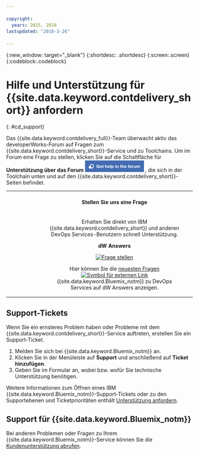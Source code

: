 ```yaml
---

copyright:
  years: 2015, 2018
lastupdated: "2018-3-26"

---
```


{:new_window: target="_blank"}
{:shortdesc: .shortdesc}
{:screen:.screen}
{:codeblock:.codeblock}


# Hilfe und Unterstützung für {{site.data.keyword.contdelivery_short}} anfordern    
{: #cd_support}  

Das {{site.data.keyword.contdelivery_full}}-Team überwacht aktiv das developerWorks-Forum auf Fragen zum {{site.data.keyword.contdelivery_short}}-Service und zu Toolchains. Um im Forum eine Frage zu stellen, klicken Sie auf die Schaltfläche für **Unterstützung über das Forum** ![Schaltfläche **Unterstützung über das Forum**](images/get_help_in_the_forum.png), die sich in der Toolchain unten und auf den {{site.data.keyword.contdelivery_short}}-Seiten befindet.

<table>
<tr>
<th style="width:20%"> &nbsp; &nbsp; &nbsp;</th>
 <th style="text-align:center;width=60%">
 <strong>Stellen Sie uns eine Frage</strong> </th>
<th> &nbsp; &nbsp; &nbsp;</th>
</tr>
<tr>
<td> </td>
  <td align="center">
  <p>Erhalten Sie direkt von IBM {{site.data.keyword.contdelivery_short}} und anderen DevOps Services-Benutzern schnell Unterstützung.</p>
  <b>dW Answers</b>
  <p>
   <a class="xref" href="https://developer.ibm.com/answers/questions/ask/?topics=devops-services,bluemix" target="_blank" title="(Wird in einer neuen Registerkarte oder in einem neuen Fenster geöffnet)"><img class="image" src="images/ask-a-question.png" alt="Frage stellen"/></a></p>
   <p>
    Hier können Sie die <a class="xref" href="https://developer.ibm.com/answers/topics/devops-services.html" target="_blank" title="(Wird in einer neuen Registerkarte oder in einem neuen Fenster geöffnet)">neuesten Fragen <img class="image" src="../../icons/launch-glyph.svg" alt="Symbol für externen Link"/></a> {{site.data.keyword.Bluemix_notm}} zu DevOps Services auf dW Answers anzeigen.</p>
 </td>
 <td></td>
    </tr>
  </table>  


## Support-Tickets

Wenn Sie ein ernsteres Problem haben oder Probleme mit dem {{site.data.keyword.contdelivery_short}}-Service auftreten, erstellen Sie ein Support-Ticket.    

1. Melden Sie sich bei {{site.data.keyword.Bluemix_notm}} an.
1. Klicken Sie in der Menüleiste auf **Support** und anschließend auf **Ticket hinzufügen**.
1. Geben Sie im Formular an, wobei bzw. wofür Sie technische Unterstützung benötigen.

Weitere Informationen zum Öffnen eines IBM {{site.data.keyword.Bluemix_notm}}-Support-Tickets oder zu den Supportebenen und Ticketprioritäten enthält [Unterstützung anfordern](https://console.bluemix.net/docs/support/index.html#contacting-support).


## Support für {{site.data.keyword.Bluemix_notm}}
Bei anderen Problemen oder Fragen zu Ihrem {{site.data.keyword.Bluemix_notm}}-Service können Sie die [Kundenunterstützung abrufen](https://www.{DomainName}/docs/support/index.html#getting-customer-support).
